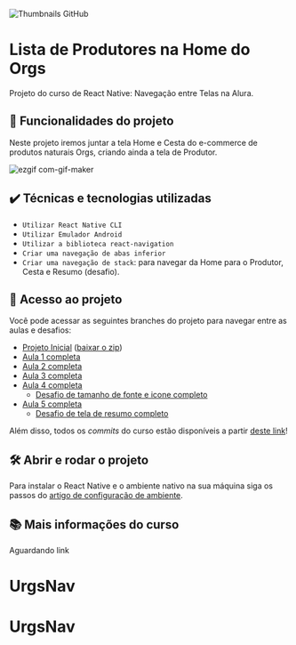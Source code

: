 
![Thumbnails GitHub](https://user-images.githubusercontent.com/9091491/140551733-972cbee3-ca0b-448e-ba64-a58e28e79012.png)

# Lista de Produtores na Home do Orgs

Projeto do curso de React Native: Navegação entre Telas na Alura.

## 🔨 Funcionalidades do projeto

Neste projeto iremos juntar a tela Home e Cesta do e-commerce de produtos naturais Orgs, criando ainda a tela de Produtor.

![ezgif com-gif-maker](https://user-images.githubusercontent.com/9091491/140552376-f1c1523d-5c69-42fe-a2fa-4021ed77160a.gif)


## ✔️ Técnicas e tecnologias utilizadas

- `Utilizar React Native CLI`
- `Utilizar Emulador Android`
- `Utilizar a biblioteca react-navigation`
- `Criar uma navegação de abas inferior`
- `Criar uma navegação de stack`: para navegar da Home para o Produtor, Cesta e Resumo (desafio).

## 📁 Acesso ao projeto

Você pode acessar as seguintes branches do projeto para navegar entre as aulas e desafios:
- [Projeto Inicial](https://github.com/alura-cursos/react-native-navegacao-entre-telas) ([baixar o zip](https://github.com/alura-cursos/react-native-navegacao-entre-telas/archive/refs/heads/main.zip))
- [Aula 1 completa](https://github.com/alura-cursos/react-native-navegacao-entre-telas/tree/Aula1)
- [Aula 2 completa](https://github.com/alura-cursos/react-native-navegacao-entre-telas/tree/Aula2)
- [Aula 3 completa](https://github.com/alura-cursos/react-native-navegacao-entre-telas/tree/Aula3)
- [Aula 4 completa](https://github.com/alura-cursos/react-native-navegacao-entre-telas/tree/Aula4)
    - [Desafio de tamanho de fonte e icone completo](https://github.com/alura-cursos/react-native-navegacao-entre-telas/tree/DesafioFonte)
- [Aula 5 completa](https://github.com/alura-cursos/react-native-navegacao-entre-telas/tree/Aula5)
    - [Desafio de tela de resumo completo](https://github.com/alura-cursos/react-native-navegacao-entre-telas/tree/DesafioResumo)

Além disso, todos os *commits* do curso estão disponíveis a partir [deste link](https://github.com/alura-cursos/react-native-navegacao-entre-telas/commits/DesafioResumo)!

## 🛠️ Abrir e rodar o projeto

Para instalar o React Native e o ambiente nativo na sua máquina siga os passos do [artigo de configuração de ambiente](https://www.alura.com.br/artigos/configurando-o-ambiente-react-native).

## 📚 Mais informações do curso

Aguardando link
# UrgsNav
# UrgsNav
